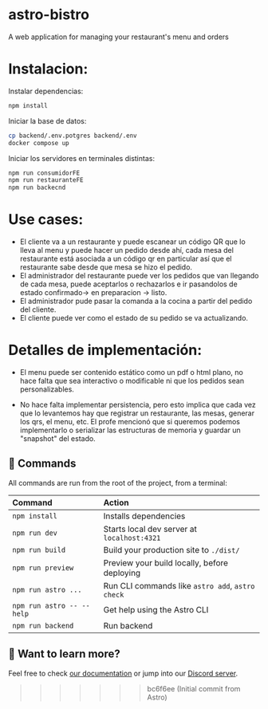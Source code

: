 # astro-bistro

A web application for managing your restaurant's menu and orders

# Instalacion:

Instalar dependencias:

```bash
npm install
```

Iniciar la base de datos:
```bash
cp backend/.env.potgres backend/.env
docker compose up
```

Iniciar los servidores en terminales distintas:
```bash
npm run consumidorFE
npm run restauranteFE
npm run backecnd
```

# Use cases:

-   El cliente va a un restaurante y puede escanear un código QR que lo lleva al menu y puede hacer un pedido desde ahí, cada mesa del restaurante está asociada a un código qr en particular así que el restaurante sabe desde que mesa se hizo el pedido.
-   El administrador del restaurante puede ver los pedidos que van llegando de cada mesa, puede aceptarlos o rechazarlos e ir pasandolos de estado confirmado-> en preparacion -> listo.
-   El administrador pude pasar la comanda a la cocina a partir del pedido del cliente.
-   El cliente puede ver como el estado de su pedido se va actualizando.

# Detalles de implementación:

-   El menu puede ser contenido estático como un pdf o html plano, no hace falta que sea interactivo o modificable ni que los pedidos sean personalizables.

*   No hace falta implementar persistencia, pero esto implica que cada vez que lo levantemos hay que registrar un restaurante, las mesas, generar los qrs, el menu, etc. El profe mencionó que si queremos podemos implementarlo o serializar las estructuras de memoria y guardar un "snapshot" del estado.

## 🧞 Commands

All commands are run from the root of the project, from a terminal:

| Command                   | Action                                           |
| :------------------------ | :----------------------------------------------- |
| `npm install`             | Installs dependencies                            |
| `npm run dev`             | Starts local dev server at `localhost:4321`      |
| `npm run build`           | Build your production site to `./dist/`          |
| `npm run preview`         | Preview your build locally, before deploying     |
| `npm run astro ...`       | Run CLI commands like `astro add`, `astro check` |
| `npm run astro -- --help` | Get help using the Astro CLI                     |
| `npm run backend`         | Run backend                                      |

## 👀 Want to learn more?

Feel free to check [our documentation](https://docs.astro.build) or jump into our [Discord server](https://astro.build/chat).

> > > > > > > bc6f6ee (Initial commit from Astro)
